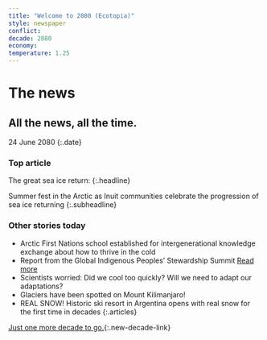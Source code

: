```yaml
---
title: "Welcome to 2080 (Ecotopia)"
style: newspaper
conflict: 
decade: 2080
economy: 
temperature: 1.25
---
```


# The news

## All the news, all the time.

24 June 2080
{:.date}

### Top article

The great sea ice return: 
{:.headline}

Summer fest in the Arctic as Inuit communities celebrate the progression of sea ice returning
{:.subheadline}

### Other stories today

- Arctic First Nations school established for intergenerational knowledge exchange about how to thrive in the cold
- Report from the Global Indigenous Peoples’ Stewardship Summit [Read more](story_gipss.html)
- Scientists worried: Did we cool too quickly? Will we need to adapt our adaptations?
- Glaciers have been spotted on Mount Kilimanjaro!
- REAL SNOW! Historic ski resort in Argentina opens with real snow for the first time in decades
{:.articles}

[Just one more decade to go.](chapter_the-end-of-nation-states.html){:.new-decade-link}
